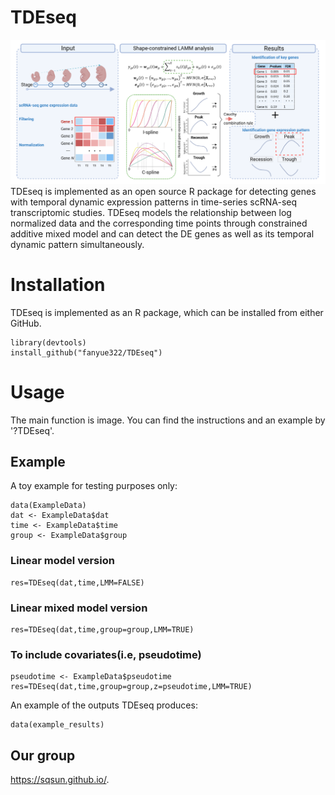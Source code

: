 # TDEseq
![IMAGE](https://github.com/fanyue322/fanyue322.github.io/blob/master/workflow.png "TDEseq logo")  
TDEseq is implemented as an open source R package for detecting genes with temporal dynamic expression patterns in time-series scRNA-seq  transcriptomic studies. TDEseq models the relationship between log normalized data and the corresponding time points through constrained additive mixed model and can detect the DE genes as well as its temporal dynamic pattern simultaneously. 


# Installation
TDEseq is implemented as an R package, which can be installed from either GitHub.

```
library(devtools)
install_github("fanyue322/TDEseq")
```

# Usage
The main function is image. You can find the instructions and an example by '?TDEseq'.

## Example
A toy example for testing purposes only:
```
data(ExampleData)
dat <- ExampleData$dat
time <- ExampleData$time
group <- ExampleData$group
```
### Linear model version
```
res=TDEseq(dat,time,LMM=FALSE)
```
### Linear mixed model version
```
res=TDEseq(dat,time,group=group,LMM=TRUE)
```
### To include covariates(i.e, pseudotime)
```
pseudotime <- ExampleData$pseudotime
res=TDEseq(dat,time,group=group,z=pseudotime,LMM=TRUE)
```
An example of the outputs TDEseq produces:
```
data(example_results)
```
## Our group

 <https://sqsun.github.io/>.
